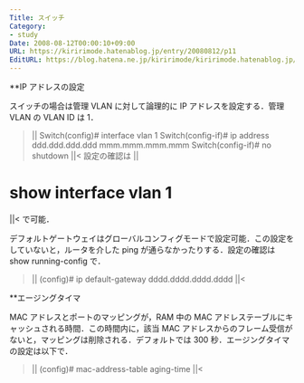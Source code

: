```yaml
---
Title: スイッチ
Category:
- study
Date: 2008-08-12T00:00:10+09:00
URL: https://kiririmode.hatenablog.jp/entry/20080812/p11
EditURL: https://blog.hatena.ne.jp/kiririmode/kiririmode.hatenablog.jp/atom/entry/8454420450078214451
---
```


**IP アドレスの設定

スイッチの場合は管理 VLAN に対して論理的に IP アドレスを設定する．管理 VLAN の VLAN ID は 1．
>||
Switch(config)# interface vlan 1
Switch(config-if)# ip address ddd.ddd.ddd.ddd mmm.mmm.mmm.mmm
Switch(config-if)# no shutdown
||<
設定の確認は
>||
# show interface vlan 1
||<
で可能．

デフォルトゲートウェイはグローバルコンフィグモードで設定可能．この設定をしていないと，ルータを介した ping が通らなかったりする．設定の確認は show running-config で．
>||
(config)# ip default-gateway dddd.dddd.dddd.dddd
||<

**エージングタイマ

MAC アドレスとポートのマッピングが，RAM 中の MAC アドレステーブルにキャッシュされる時間．この時間内に，該当 MAC アドレスからのフレーム受信がないと，マッピングは削除される．デフォルトでは 300 秒．エージングタイマの設定は以下で．
>||
(config)# mac-address-table aging-time
||<
